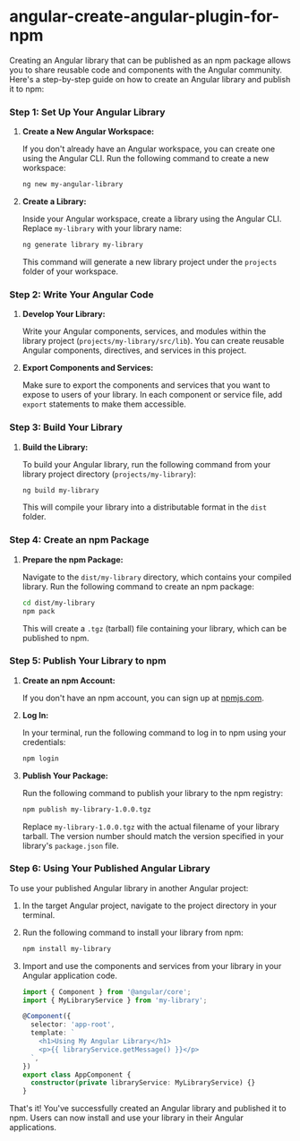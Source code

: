 # angular-create-angular-plugin-for-npm

Creating an Angular library that can be published as an npm package allows you to share reusable code and components with the Angular community. Here's a step-by-step guide on how to create an Angular library and publish it to npm:

### Step 1: Set Up Your Angular Library

1. **Create a New Angular Workspace:**

   If you don't already have an Angular workspace, you can create one using the Angular CLI. Run the following command to create a new workspace:

   ```bash
   ng new my-angular-library
   ```

2. **Create a Library:**

   Inside your Angular workspace, create a library using the Angular CLI. Replace `my-library` with your library name:

   ```bash
   ng generate library my-library
   ```

   This command will generate a new library project under the `projects` folder of your workspace.

### Step 2: Write Your Angular Code

1. **Develop Your Library:**

   Write your Angular components, services, and modules within the library project (`projects/my-library/src/lib`). You can create reusable Angular components, directives, and services in this project.

2. **Export Components and Services:**

   Make sure to export the components and services that you want to expose to users of your library. In each component or service file, add `export` statements to make them accessible.

### Step 3: Build Your Library

1. **Build the Library:**

   To build your Angular library, run the following command from your library project directory (`projects/my-library`):

   ```bash
   ng build my-library
   ```

   This will compile your library into a distributable format in the `dist` folder.

### Step 4: Create an npm Package

1. **Prepare the npm Package:**

   Navigate to the `dist/my-library` directory, which contains your compiled library. Run the following command to create an npm package:

   ```bash
   cd dist/my-library
   npm pack
   ```

   This will create a `.tgz` (tarball) file containing your library, which can be published to npm.

### Step 5: Publish Your Library to npm

1. **Create an npm Account:**

   If you don't have an npm account, you can sign up at [npmjs.com](https://www.npmjs.com/signup).

2. **Log In:**

   In your terminal, run the following command to log in to npm using your credentials:

   ```bash
   npm login
   ```

3. **Publish Your Package:**

   Run the following command to publish your library to the npm registry:

   ```bash
   npm publish my-library-1.0.0.tgz
   ```

   Replace `my-library-1.0.0.tgz` with the actual filename of your library tarball. The version number should match the version specified in your library's `package.json` file.

### Step 6: Using Your Published Angular Library

To use your published Angular library in another Angular project:

1. In the target Angular project, navigate to the project directory in your terminal.

2. Run the following command to install your library from npm:

   ```bash
   npm install my-library
   ```

3. Import and use the components and services from your library in your Angular application code.

   ```typescript
   import { Component } from '@angular/core';
   import { MyLibraryService } from 'my-library';

   @Component({
     selector: 'app-root',
     template: `
       <h1>Using My Angular Library</h1>
       <p>{{ libraryService.getMessage() }}</p>
     `,
   })
   export class AppComponent {
     constructor(private libraryService: MyLibraryService) {}
   }
   ```

That's it! You've successfully created an Angular library and published it to npm. Users can now install and use your library in their Angular applications.
